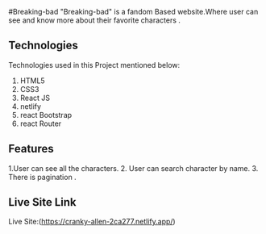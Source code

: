 #Breaking-bad
"Breaking-bad" is a fandom Based website.Where user can see and know more about their favorite
characters  .

## Technologies

Technologies used in this Project mentioned below:

1. HTML5
2. CSS3
3. React JS
4. netlify
5. react Bootstrap
6. react Router
## Features
1.User can see all the characters.
2. User can search character by name.
3. There is pagination .


## Live Site Link

Live Site:(https://cranky-allen-2ca277.netlify.app/)